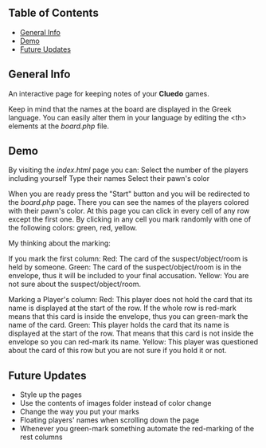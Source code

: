 ## Table of Contents
* [General Info](#general-info)
* [Demo](#demo)
* [Future Updates](#future-updates)

## General Info
An interactive page for keeping notes of your <b>Cluedo</b> games.
	
Keep in mind that the names at the board are displayed in the Greek language.
You can easily alter them in your language by editing the \<th> elements at the <i>board.php</i> file.

## Demo
By visiting the <i>index.html</i> page you can:
Select the number of the players including yourself
Type their names 
Select their pawn's color
<image>

When you are ready press the "Start" button and you will be redirected to the <i>board.php</i> page.
There you can see the names of the players colored with their pawn's color.
At this page you can click in every cell of any row except the first one. By clicking in any cell you mark randomly with
one of the following colors: green, red, yellow.
<image>

My thinking about the marking:

If you mark the first column:
Red: The card of the suspect/object/room is held by someone.
Green: The card of the suspect/object/room is in the envelope, thus it will be included to your final accusation.
Yellow: You are not sure about the suspect/object/room.

Marking a Player's column:
Red: This player does not hold the card that its name is displayed at the start of the row. If the whole row is red-mark 
means that this card is inside the envelope, thus you can green-mark the name of the card.
Green: This player holds the card that its name is displayed at the start of the row. That means that this card is not 
inside the envelope so you can red-mark its name.
Yellow: This player was questioned about the card of this row but you are not sure if you hold it or not.

## Future Updates
* Style up the pages
* Use the contents of images folder instead of color change
* Change the way you put your marks 
* Floating players' names when scrolling down the page
* Whenever you green-mark something automate the red-marking of the rest columns